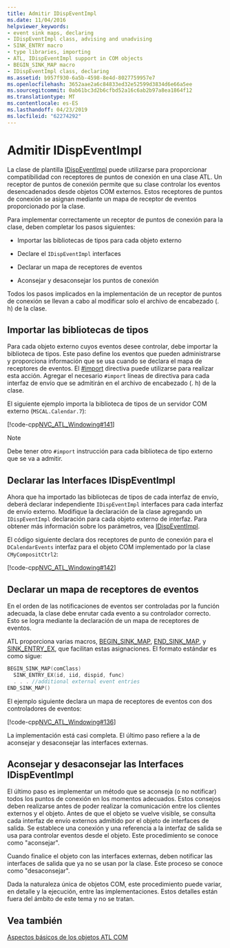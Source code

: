```yaml
---
title: Admitir IDispEventImpl
ms.date: 11/04/2016
helpviewer_keywords:
- event sink maps, declaring
- IDispEventImpl class, advising and unadvising
- SINK_ENTRY macro
- type libraries, importing
- ATL, IDispEventImpl support in COM objects
- BEGIN_SINK_MAP macro
- IDispEventImpl class, declaring
ms.assetid: b957f930-6a5b-4598-8e4d-8027759957e7
ms.openlocfilehash: 3652aae2a6c84833ed32e52599d3834d6e66a5ee
ms.sourcegitcommit: 0ab61bc3d2b6cfbd52a16c6ab2b97a8ea1864f12
ms.translationtype: MT
ms.contentlocale: es-ES
ms.lasthandoff: 04/23/2019
ms.locfileid: "62274292"
---
```

# <a name="supporting-idispeventimpl"></a>Admitir IDispEventImpl

La clase de plantilla [IDispEventImpl](../atl/reference/idispeventimpl-class.md) puede utilizarse para proporcionar compatibilidad con receptores de puntos de conexión en una clase ATL. Un receptor de puntos de conexión permite que su clase controlar los eventos desencadenados desde objetos COM externos. Estos receptores de puntos de conexión se asignan mediante un mapa de receptor de eventos proporcionado por la clase.

Para implementar correctamente un receptor de puntos de conexión para la clase, deben completar los pasos siguientes:

- Importar las bibliotecas de tipos para cada objeto externo

- Declare el `IDispEventImpl` interfaces

- Declarar un mapa de receptores de eventos

- Aconsejar y desaconsejar los puntos de conexión

Todos los pasos implicados en la implementación de un receptor de puntos de conexión se llevan a cabo al modificar solo el archivo de encabezado (. h) de la clase.

## <a name="importing-the-type-libraries"></a>Importar las bibliotecas de tipos

Para cada objeto externo cuyos eventos desee controlar, debe importar la biblioteca de tipos. Este paso define los eventos que pueden administrarse y proporciona información que se usa cuando se declara el mapa de receptores de eventos. El [#import](../preprocessor/hash-import-directive-cpp.md) directiva puede utilizarse para realizar esta acción. Agregar el necesario `#import` líneas de directiva para cada interfaz de envío que se admitirán en el archivo de encabezado (. h) de la clase.

El siguiente ejemplo importa la biblioteca de tipos de un servidor COM externo (`MSCAL.Calendar.7`):

[!code-cpp[NVC_ATL_Windowing#141](../atl/codesnippet/cpp/supporting-idispeventimpl_1.h)]

> [!NOTE]
>  Debe tener otro `#import` instrucción para cada biblioteca de tipo externo que se va a admitir.

## <a name="declaring-the-idispeventimpl-interfaces"></a>Declarar las Interfaces IDispEventImpl

Ahora que ha importado las bibliotecas de tipos de cada interfaz de envío, deberá declarar independiente `IDispEventImpl` interfaces para cada interfaz de envío externo. Modifique la declaración de la clase agregando un `IDispEventImpl` declaración para cada objeto externo de interfaz. Para obtener más información sobre los parámetros, vea [IDispEventImpl](../atl/reference/idispeventimpl-class.md).

El código siguiente declara dos receptores de punto de conexión para el `DCalendarEvents` interfaz para el objeto COM implementado por la clase `CMyCompositCtrl2`:

[!code-cpp[NVC_ATL_Windowing#142](../atl/codesnippet/cpp/supporting-idispeventimpl_2.h)]

## <a name="declaring-an-event-sink-map"></a>Declarar un mapa de receptores de eventos

En el orden de las notificaciones de eventos ser controladas por la función adecuada, la clase debe enrutar cada evento a su controlador correcto. Esto se logra mediante la declaración de un mapa de receptores de eventos.

ATL proporciona varias macros, [BEGIN_SINK_MAP](reference/composite-control-macros.md#begin_sink_map), [END_SINK_MAP](reference/composite-control-macros.md#end_sink_map), y [SINK_ENTRY_EX](reference/composite-control-macros.md#sink_entry_ex), que facilitan estas asignaciones. El formato estándar es como sigue:

```cpp
BEGIN_SINK_MAP(comClass)
  SINK_ENTRY_EX(id, iid, dispid, func)
  . . . //additional external event entries
END_SINK_MAP()
```

El ejemplo siguiente declara un mapa de receptores de eventos con dos controladores de eventos:

[!code-cpp[NVC_ATL_Windowing#136](../atl/codesnippet/cpp/supporting-idispeventimpl_3.h)]

La implementación está casi completa. El último paso refiere a la de aconsejar y desaconsejar las interfaces externas.

## <a name="advising-and-unadvising-the-idispeventimpl-interfaces"></a>Aconsejar y desaconsejar las Interfaces IDispEventImpl

El último paso es implementar un método que se aconseja (o no notificar) todos los puntos de conexión en los momentos adecuados. Estos consejos deben realizarse antes de poder realizar la comunicación entre los clientes externos y el objeto. Antes de que el objeto se vuelve visible, se consulta cada interfaz de envío externos admitido por el objeto de interfaces de salida. Se establece una conexión y una referencia a la interfaz de salida se usa para controlar eventos desde el objeto. Este procedimiento se conoce como "aconsejar".

Cuando finalice el objeto con las interfaces externas, deben notificar las interfaces de salida que ya no se usan por la clase. Este proceso se conoce como "desaconsejar".

Dada la naturaleza única de objetos COM, este procedimiento puede variar, en detalle y la ejecución, entre las implementaciones. Estos detalles están fuera del ámbito de este tema y no se tratan.

## <a name="see-also"></a>Vea también

[Aspectos básicos de los objetos ATL COM](../atl/fundamentals-of-atl-com-objects.md)
